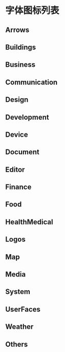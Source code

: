 # 字体图标列表

## Arrows
  <iconList iconArr="Arrows"/> 

## Buildings

  <iconList iconArr="Buildings"/>

## Business

<iconList iconArr="Business"/>

## Communication

<iconList iconArr="Communication"/>

## Design

<iconList iconArr="Design"/>

## Development

<iconList iconArr="Development"/>

## Device

<iconList iconArr="Device"/>

## Document

<iconList iconArr="DocumentIcon"/>

## Editor

<iconList iconArr="Editor"/>

## Finance

<iconList iconArr="Finance"/>

## Food

<iconList iconArr="Food"/>

## HealthMedical

<iconList iconArr="HealthMedical"/>

## Logos

<iconList iconArr="Logos"/>

## Map

<iconList iconArr="MapIcon"/>

## Media

<iconList iconArr="Media"/>

## System

<iconList iconArr="System"/>

## UserFaces

<iconList iconArr="UserFaces"/>

## Weather

<iconList iconArr="Weather"/>



## Others

<iconList iconArr="Others"/>

<script setup>
import iconList from '../../../.vitepress/iconList.vue'
</script>